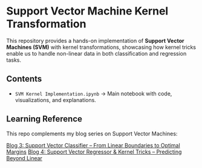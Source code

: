 # Support Vector Machine Kernel Transformation

This repository provides a hands-on implementation of **Support Vector Machines (SVM)** with kernel transformations, showcasing how kernel tricks enable us to handle non-linear data in both classification and regression tasks.

## Contents
- `SVM Kernel Implementation.ipynb` → Main notebook with code, visualizations, and explanations.

## Learning Reference

This repo complements my blog series on Support Vector Machines:

[Blog 3: Support Vector Classifier – From Linear Boundaries to Optimal Margins](https://abaanpathan.in/blog/support-vector-classifier)
[Blog 4: Support Vector Regressor & Kernel Tricks – Predicting Beyond Linear](https://abaanpathan.in/blog/support-vector-regressor)



